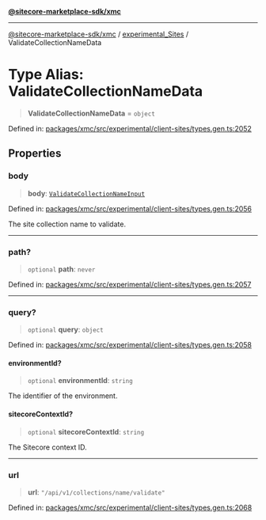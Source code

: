 [**@sitecore-marketplace-sdk/xmc**](../../../../README.md)

***

[@sitecore-marketplace-sdk/xmc](../../../../README.md) / [experimental\_Sites](../README.md) / ValidateCollectionNameData

# Type Alias: ValidateCollectionNameData

> **ValidateCollectionNameData** = `object`

Defined in: [packages/xmc/src/experimental/client-sites/types.gen.ts:2052](https://github.com/Sitecore/marketplace-sdk/blob/main/packages/xmc/src/experimental/client-sites/types.gen.ts#L2052)

## Properties

### body

> **body**: [`ValidateCollectionNameInput`](ValidateCollectionNameInput.md)

Defined in: [packages/xmc/src/experimental/client-sites/types.gen.ts:2056](https://github.com/Sitecore/marketplace-sdk/blob/main/packages/xmc/src/experimental/client-sites/types.gen.ts#L2056)

The site collection name to validate.

***

### path?

> `optional` **path**: `never`

Defined in: [packages/xmc/src/experimental/client-sites/types.gen.ts:2057](https://github.com/Sitecore/marketplace-sdk/blob/main/packages/xmc/src/experimental/client-sites/types.gen.ts#L2057)

***

### query?

> `optional` **query**: `object`

Defined in: [packages/xmc/src/experimental/client-sites/types.gen.ts:2058](https://github.com/Sitecore/marketplace-sdk/blob/main/packages/xmc/src/experimental/client-sites/types.gen.ts#L2058)

#### environmentId?

> `optional` **environmentId**: `string`

The identifier of the environment.

#### sitecoreContextId?

> `optional` **sitecoreContextId**: `string`

The Sitecore context ID.

***

### url

> **url**: `"/api/v1/collections/name/validate"`

Defined in: [packages/xmc/src/experimental/client-sites/types.gen.ts:2068](https://github.com/Sitecore/marketplace-sdk/blob/main/packages/xmc/src/experimental/client-sites/types.gen.ts#L2068)
